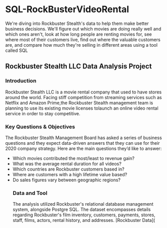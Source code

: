 # SQL-RockBusterVideoRental
 We're diving into Rockbuster Stealth's data to help them make better business decisions. We'll figure out which movies are doing really well and which ones aren't, look at how long people are renting movies for, see where most of their customers live, find out where the valuable customers are, and compare how much they're selling in different areas using a tool called SQL
## Rockbuster Stealth LLC Data Analysis Project
### Introduction
Rockbuster Stealth LLC is a movie rental company that used to have stores around the world. Facing stiff competition from streaming services such as Netflix and Amazon Prime,the Rockbuster Stealth management team is planning to use its existing movie licenses tolaunch an online video rental service in order to stay competitive.
### Key Questions & Objectives
The Rockbuster Stealth Management Board has asked a series of business questions and they expect data-driven answers that they can use for their 2020 company strategy. Here are the main questions they’d like to answer:
- Which movies contributed the most/least to revenue gain?
- What was the average rental duration for all videos?
- Which countries are Rockbuster customers based in?
- Where are customers with a high lifetime value based?
- Do sales figures vary between geographic regions?
  ### Data and Tool
  The analysis utilized Rockbuster's relational database management system, alongside Postgre SQL. The dataset encompasses details regarding Rockbuster's film inventory, customers, payments, stores, staff, films, actors, rental history, and addresses.
  [Rockbuster Data](
